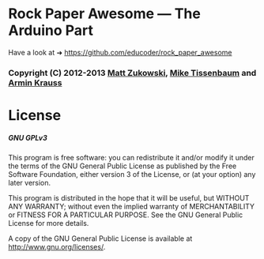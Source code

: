 Rock Paper Awesome — The Arduino Part
=====================================

Have a look at ➜ https://github.com/educoder/rock_paper_awesome

### Copyright (C) 2012-2013 [Matt Zukowski](https://github.com/zuk), [Mike Tissenbaum](https://github.com/miketissenbaum) and [Armin Krauss](https://github.com/mackrauss)

# License

##### GNU GPLv3

This program is free software: you can redistribute it and/or modify
it under the terms of the GNU General Public License as published by
the Free Software Foundation, either version 3 of the License, or
(at your option) any later version.

This program is distributed in the hope that it will be useful,
but WITHOUT ANY WARRANTY; without even the implied warranty of
MERCHANTABILITY or FITNESS FOR A PARTICULAR PURPOSE.  See the
GNU General Public License for more details.

A copy of the GNU General Public License is available at 
<http://www.gnu.org/licenses/>.
